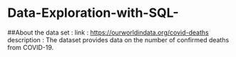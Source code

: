 # Data-Exploration-with-SQL-
##About the data set : 
 link : https://ourworldindata.org/covid-deaths
 description : The dataset provides data on the number of confirmed deaths from COVID-19.

